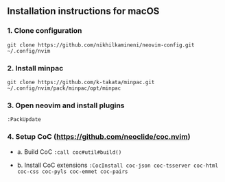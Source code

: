 ## Installation instructions for macOS

### 1. Clone configuration

`git clone https://github.com/nikhilkamineni/neovim-config.git ~/.config/nvim`

### 2. Install minpac

`git clone https://github.com/k-takata/minpac.git ~/.config/nvim/pack/minpac/opt/minpac`

### 3. Open neovim and install plugins

`:PackUpdate`

### 4. Setup CoC (https://github.com/neoclide/coc.nvim)

- a. Build CoC
  `:call coc#util#build()`

- b. Install CoC extensions
  `:CocInstall coc-json coc-tsserver coc-html coc-css coc-pyls coc-emmet coc-pairs`
